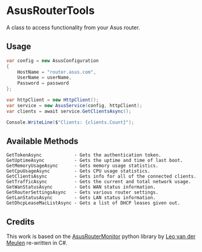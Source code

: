 # AsusRouterTools

A class to access functionality from your Asus router.

## Usage

```csharp
var config = new AsusConfiguration
{
    HostName = "router.asus.com",
    UserName = userName,
    Password = password
};

var httpClient = new HttpClient();
var service = new AsusService(config, httpClient);
var clients = await service.GetClientsAsync();

Console.WriteLine($"Clients: {clients.Count}");
```

## Available Methods
```
GetTokenAsync            - Gets the authentication token.
GetUptimeAsync           - Gets the uptime and time of last boot.
GetMemoryUsageAsync      - Gets memory usage statistics.
GetCpuUsageAsync         - Gets CPU usage statistics.
GetClientsAsync          - Gets info for all of the connected clients.
GetTrafficAsync          - Gets the current and total network usage.
GetWanStatusAsync        - Gets WAN status information.
GetRouterSettingsAsync   - Gets various router settings.
GetLanStatusAsync        - Gets LAN status information.
GetDhcpLeaseMacListAsync - Gets a list of DHCP leases given out.
```

## Credits

This work is based on the [AsusRouterMonitor](https://github.com/lmeulen/AsusRouterMonitor) python library by [Leo van der Meulen](https://github.com/lmeulen) re-written in C#.
